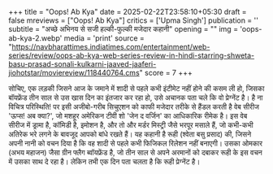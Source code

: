 +++
title = "Oops! Ab Kya"
date = 2025-02-22T23:58:10+05:30
draft = false
mreviews = ["Oops! Ab Kya"]
critics = ['Upma Singh']
publication = ''
subtitle = "अच्छे अभिनय से सजी हल्की-फुल्की मजेदार कहानी"
opening = ""
img = 'oops-ab-kya-2.webp'
media = 'print'
source = "https://navbharattimes.indiatimes.com/entertainment/web-series/review/oops-ab-kya-web-series-review-in-hindi-starring-shweta-basu-prasad-sonali-kulkarni-jaaved-jaaferi-jiohotstar/moviereview/118440764.cms"
score = 7
+++

सोचिए, एक लड़की जिसने आज के जमाने में शादी से पहले कभी इंटीमेट नहीं होने की कसम ली हो, जिसका बॉयफ्रेंड तीन साल से उस खास दिन का इंतजार कर रहा हो, उसे अचानक पता चले कि वो प्रेग्नेंट है। है ना विचित्र परिस्थिति! पर इसी अजीबो-गरीब सिचुएशन को काफी मजेदार तरीके से हैंडल करती है वेब सीरीज 'ऊप्स! अब क्या?', जो मशहूर अमेरिकन टीवी शो 'जेन द वर्जिन' का आधिकारिक रीमेक है। इस वेब सीरीज में ड्रामा है, कॉमिडी है, इमोशन है, और तो और मर्डर मिस्ट्री जैसे भरपूर मसाले हैं, जो कभी-कभी अतिरेक भरे लगने के बावजूद आपको बांधे रखते हैं। यह कहानी है रूही (श्वेता बसु प्रसाद) की, जिसने अपनी नानी को वचन दिया है कि वह शादी से पहले कभी फिजिकल रिलेशन नहीं बनाएगी। उसका ओमकार (अभय महाजन) जैसा ग्रीन फ्लैग ब्वॉयफ्रेंड है, जो तीन साल से अपने अरमानों को दबाकर रूही के इस वचन में उसका साथ दे रहा है। लेकिन तभी एक दिन पता चलता है कि रूही प्रेग्नेंट है।
